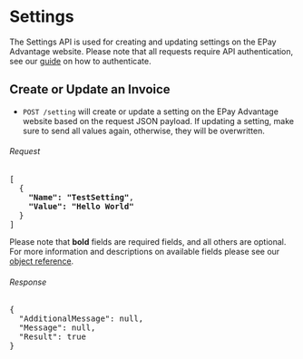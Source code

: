 Settings
============

The Settings API is used for creating and updating settings on the EPay Advantage website. Please note that all requests require API authentication, see our [guide](Token.md) on how to authenticate.

Create or Update an Invoice
--------------------

* `POST /setting` will create or update a setting on the EPay Advantage website based on the request JSON payload. If updating a setting, make sure to send all values again, otherwise, they will be overwritten.

###### Request
<pre>
[
  {
    <b>"Name": "TestSetting"</b>,
    <b>"Value": "Hello World"</b>
  }
]
</pre>

Please note that **bold** fields are required fields, and all others are optional. For more information and descriptions on available fields please see our [object reference](../Objects/Setting.md).

###### Response
<pre>
{
  "AdditionalMessage": null,
  "Message": null,
  "Result": true
}
</pre>

